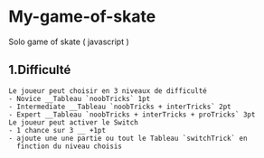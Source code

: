 # My-game-of-skate

Solo game of skate ( javascript )

## 1.Difficulté

    Le joueur peut choisir en 3 niveaux de difficulté
    - Novice __Tableau `noobTricks` 1pt
    - Intermediate __Tableau `noobTricks + interTricks` 2pt
    - Expert __Tableau `noobTricks + interTricks + proTricks` 3pt
    Le joueur peut activer le Switch
    - 1 chance sur 3 __ +1pt
    - ajoute une une partie ou tout le Tableau `switchTrick` en
      finction du niveau choisis
